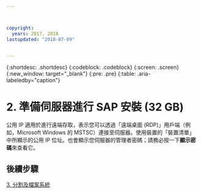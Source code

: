 ```yaml
---



copyright:
  years: 2017, 2018
lastupdated: "2018-07-09"


---
```


{:shortdesc: .shortdesc}
{:codeblock: .codeblock}
{:screen: .screen}
{:new_window: target="_blank"}
{:pre: .pre}
{:table: .aria-labeledby="caption"}

# 2. 準備伺服器進行 SAP 安裝 (32 GB)

公用 IP 適用於進行遠端存取，表示您可以透過「遠端桌面 (RDP)」用戶端（例如，Microsoft Windows 的 MSTSC）連接至伺服器。使用裝置的「裝置清單」中所顯示的公用 IP 位址。也會顯示您伺服器的管理者密碼；請務必按一下**顯示密碼**來查看它。

## 後續步驟

 [3. 分割及檔案系統](/docs/infrastructure/sap-netweaver-ms-qrg/ms-partition-32GB.html)
